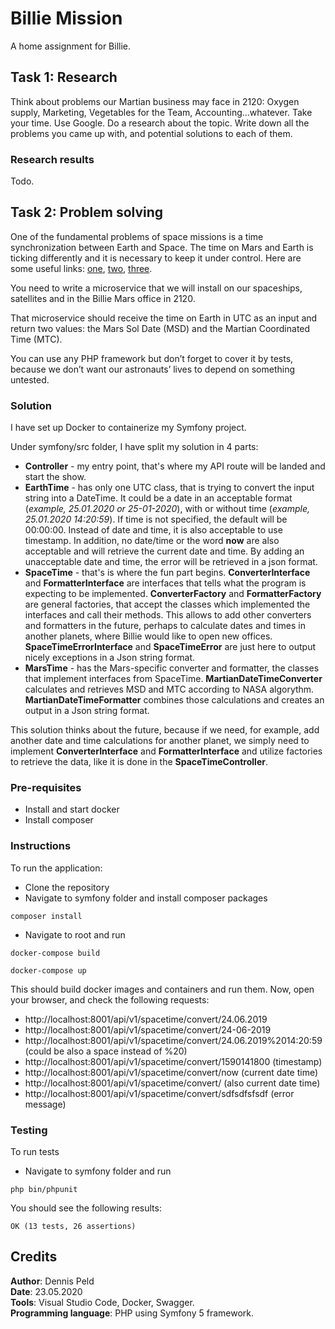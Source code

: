 # Billie Mission
A home assignment for Billie.

## Task 1: Research
Think about problems our Martian business may face in 2120: Oxygen supply, Marketing,
Vegetables for the Team, Accounting...whatever.
Take your time. Use Google. Do a research about the topic. Write down all the problems you
came up with, and potential solutions to each of them.

### Research results
Todo.

## Task 2: Problem solving
One of the fundamental problems of space missions is a time synchronization between Earth
and Space. The time on Mars and Earth is ticking differently and it is necessary to keep it under
control. Here are some useful links: [one](https://www.eecis.udel.edu/~mills/missions.html), 
[two](https://www.giss.nasa.gov/tools/mars24/help/algorithm.html), 
[three](http://ops-alaska.com/time/index.htm).

You need to write a microservice that we will install on our spaceships, satellites and in the
Billie Mars office in 2120.

That microservice should receive the time on Earth in UTC as an input and return two values:
the Mars Sol Date (MSD) and the Martian Coordinated Time (MTC).

You can use any PHP framework but don’t forget to cover it by tests, because we don’t want
our astronauts’ lives to depend on something untested.

### Solution
I have set up Docker to containerize my Symfony project.

Under symfony/src folder, I have split my solution in 4 parts:
- **Controller** - my entry point, that's where my API route will be landed and start the show.
- **EarthTime** - has only one UTC class, that is trying to convert the input string into a DateTime. It could be
a date in an acceptable format (_example, 25.01.2020 or 25-01-2020_), with or without time (_example, 25.01.2020 14:20:59_). 
If time is not specified, the default will be 00:00:00. Instead of date and time, it is also acceptable to use timestamp.
In addition, no date/time or the word **now** are also acceptable and will retrieve the current date and time. By adding an 
unacceptable date and time, the error will be retrieved in a json format.
- **SpaceTime** - that's is where the fun part begins. **ConverterInterface** and **FormatterInterface** are interfaces that tells
what the program is expecting to be implemented. **ConverterFactory** and **FormatterFactory** are general factories, that 
accept the classes which implemented the interfaces and call their methods. This allows to add other converters and formatters
in the future, perhaps to calculate dates and times in another planets, where Billie would like to open new offices.
**SpaceTimeErrorInterface** and **SpaceTimeError** are just here to output nicely exceptions in a Json string format.
- **MarsTime** - has the Mars-specific converter and formatter, the classes that implement interfaces from SpaceTime. 
**MartianDateTimeConverter** calculates and retrieves MSD and MTC according to NASA algorythm. **MartianDateTimeFormatter** combines
those calculations and creates an output in a Json string format.

This solution thinks about the future, because if we need, for example, add another date and time calculations for another planet,
we simply need to implement **ConverterInterface** and **FormatterInterface** and utilize factories to retrieve the data, like it is done
in the **SpaceTimeController**.


### Pre-requisites
- Install and start docker
- Install composer

### Instructions
To run the application:
- Clone the repository
- Navigate to symfony folder and install composer packages

`composer install`

- Navigate to root and run

`docker-compose build`

`docker-compose up`

This should build docker images and containers and run them. Now, open your browser, and check the following requests: 

- http://localhost:8001/api/v1/spacetime/convert/24.06.2019
- http://localhost:8001/api/v1/spacetime/convert/24-06-2019
- http://localhost:8001/api/v1/spacetime/convert/24.06.2019%2014:20:59 (could be also a space instead of %20)
- http://localhost:8001/api/v1/spacetime/convert/1590141800 (timestamp)
- http://localhost:8001/api/v1/spacetime/convert/now (current date time)
- http://localhost:8001/api/v1/spacetime/convert/ (also current date time)
- http://localhost:8001/api/v1/spacetime/convert/sdfsdfsfsdf (error message)


### Testing
To run tests
- Navigate to symfony folder and run 

`php bin/phpunit`

You should see the following results:

```OK (13 tests, 26 assertions)```

## Credits
**Author**: Dennis Peld  
**Date**: 23.05.2020  
**Tools**: Visual Studio Code, Docker, Swagger.  
**Programming language**: PHP using Symfony 5 framework.